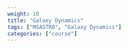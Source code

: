 ```yaml
---
weight: 10
title: "Galaxy Dynamics"
tags: ["MSASTRO", "Galaxy Dynamics"]
categories: ["course"]
---
```

